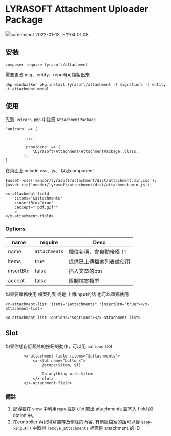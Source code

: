 # LYRASOFT Attachment Uploader Package

![screenshot 2022-01-13 下午04 01 08](https://user-images.githubusercontent.com/34531644/180942543-b1cdd90e-e743-46af-9888-053a2388d9af.png)

## 安裝

```shell
composer require lyrasoft/attachment
```

需要更改 mig、entity、repo時可複製出來

```shell
php windwalker pkg:install lyrasoft/attachment -t migrations -t entity -t attachment_modal
```

## 使用

先到 `unicorn.php` 中註冊 `AttachmentPackage`

```
'unicorn' => [
        
        .....

        'providers' => [
            \Lyrasoft\Attachment\AttachmentPackage::class,
        ],
]
```

在頁面上include css、js、 以及component

```
$asset->css('vendor/lyrasoft/attachment/dist/attachment.min.css');
$asset->js('vendor/lyrasoft/attachment/dist/attachment.min.js');
```

```
<x-attachment-field 
    :items="$attachments"
    :insertBtn="true"
    :accept="'pdf,gif'"
    >
</x-attachment-field>
```

### Options

| name      | require     | Desc |
|-----------|-------------|---|
| name      | `attachments` | 欄位名稱，會自動後綴 `[]`
| items     | true        | 提供已上傳檔案列表做使用
| insertBtn | false       | 插入文章的btn
| accept    | false       | 限制檔案類型

如果要單獨使用 檔案列表 或是 上傳Input的話 也可以單獨使用

```
<x-attachment-list :items="$attachments" :insertBtn="true"></x-attachment-list>

<x-attachment-list :options="$options"></x-attachment-list>
```

## Slot 

如果你想自訂額外的按鈕的動作，可以用 `buttons` slot

```
        <x-attachment-field :items="$attachments">
            <x-slot name="buttons">
                @scope($item, $i)
               
                Do anything with $item
            </x-slot>
        </x-attachment-field>
```

### 備註
1. 記得要在 view 中利用`repo` 或是 `ORM` 取出 attachments 並塞入 field 的 option 中。
2. 在controller 內記得寫儲存及刪除的內容, 有刪除檔案的話可以從 `$app->input()` 中取得 `remove_attachments` 裡面是 attachment 的 ID
